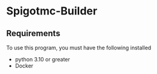 # Spigotmc-Builder

## Requirements

To use this program, you must have the following installed

  - python 3.10 or greater
  - Docker
